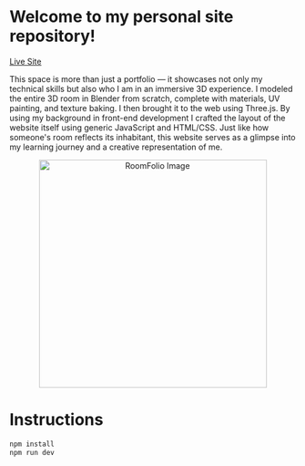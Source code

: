 # Welcome to my personal site repository!  
[Live Site](https://www.hannapitino.com)  

This space is more than just a portfolio — it showcases not only my technical skills but also who I am in an immersive 3D experience. I modeled the entire 3D room in Blender from scratch, complete with materials, UV painting, and texture baking. I then brought it to the web using Three.js.
By using my background in front-end development I crafted the layout of the website itself using generic JavaScript and HTML/CSS. Just like how someone's room reflects its inhabitant, this website serves as a glimpse into my learning journey and a creative representation of me.

<p align="center">
  <img src="public/images/r.png" alt="RoomFolio Image" width="400" />
</p>

# Instructions
```bash
npm install
npm run dev

